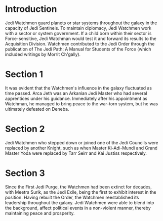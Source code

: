 # Introduction
Jedi Watchmen guard planets or star systems throughout the galaxy in the capacity of Jedi Sentinels.
To maintain diplomacy, Jedi Watchmen work with a sector or system government.
If a child born within their sector is Force-sensitive, Jedi Watchman would test it and forward its results to the Acquisition Division.
Watchmen contributed to the Jedi Order through the publication of The Jedi Path: A Manual for Students of the Force (which included writings by Morrit Ch'gally).

# Section 1
It was evident that the Watchmen's influence in the galaxy fluctuated as time passed.
Arca Jeth was an Arkanian Jedi Master who had several apprentices under his guidance.
Immediately after his appointment as Watchman, he managed to bring peace to the war-torn system, but he was ultimately defeated on Deneba.



# Section 2
Jedi Watchmen who stepped down or joined one of the Jedi Councils were replaced by another Knight, such as when Master Ki-Adi-Mundi and Grand Master Yoda were replaced by Tarr Seirr and Kai Justiss respectively.



# Section 3
Since the First Jedi Purge, the Watchmen had been extinct for decades, with Meetra Surik, as the Jedi Exile, being the first to exhibit interest in the position.
Having rebuilt the Order, the Watchmen reestablished its leadership throughout the galaxy.
Jedi Watchmen were able to blend into the background, affect political events in a non-violent manner, thereby maintaining peace and prosperity.
